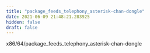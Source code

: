 ```yaml
---
title: "package_feeds_telephony_asterisk-chan-dongle"
date: 2021-06-09 21:48:21.283925
hidden: false
draft: false
---
```


x86/64/package_feeds_telephony_asterisk-chan-dongle

